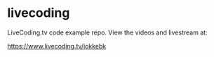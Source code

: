 # livecoding
LiveCoding.tv code example repo. View the videos and livestream at:

https://www.livecoding.tv/jokkebk
